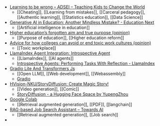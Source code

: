 - [Learning to be wrong – ADSEI – Teaching Kids to Change the World](https://adsei.org/2024/05/03/learning-to-be-wrong/?amp=1)
	- [[Cheating]], [[Learning from mistakes]], [[Carceral pedagogy]], [[Authentic learning]], [[Statistics education]], [[Data Science]]
- [Generative AI in Education: Another Mindless Mistake? - Education Next](https://www.educationnext.org/generative-ai-in-education-another-mindless-mistake/)
	- [[Artificial intelligence in education]]
- [Higher education’s forgotten aim and true purpose (opinion)](https://www.insidehighered.com/opinion/blogs/higher-ed-gamma/2024/05/03/higher-educations-forgotten-aim-and-true-purpose-opinion?mc_cid=a3d02873d9)
	- [[Purpose of education]], [[Higher education reform]]
- [Advice for how colleges can avoid or end toxic work cultures (opinion)](https://www.insidehighered.com/advice/2023/02/28/advice-how-colleges-can-avoid-or-end-toxic-work-cultures-opinion)
	- [[Toxic workplace]]
- [LlamaIndex Agent Integration: Introspective Agent](https://llamahub.ai/l/agent/llama-index-agent-introspective)
	- [[LlamaIndex]], [[AI agents]]
	- [Introspective Agents: Performing Tasks With Reflection - LlamaIndex](https://docs.llamaindex.ai/en/latest/examples/agent/introspective_agent_toxicity_reduction/?h=agents)
- [Gradio Lite And Transformers Js](https://www.gradio.app/guides/gradio-lite-and-transformers-js)
	- [[Open LLM]], [[Web development]], [[Webassembly]]
	- [Gradio](https://www.gradio.app/)
- [HVision-NKU/StoryDiffusion: Create Magic Story!](https://github.com/HVision-NKU/StoryDiffusion?tab=readme-ov-file#start-a-local-gradio-demo)
	- [[Video generation]], [[Comic]]
	- [StoryDiffusion - a Hugging Face Space by YupengZhou](https://huggingface.co/spaces/YupengZhou/StoryDiffusion)
- [Google Colab](https://colab.research.google.com/drive/1BJYYyrPVe0_9EGyXqeNyzmVZDrCRZwsg?usp=sharing#scrollTo=Y2m2l-vt_RSp)
	- [[Retrieval augmented generation]], [[PDF]], [[langchain]]
- [RAG-based Job Search Assistant – Towards AI](https://towardsai.net/p/machine-learning/rag-based-job-search-assistant)
	- [[Retrieval augmented generation]], [[Job search]]
-